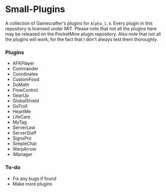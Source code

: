 # Small-Plugins
A collection of Gamecrafter's plugins for `Alpha_1.4`. Every plugin in this repository is licensed under MIT. Please note
that not all the plugins here may be released on the PocketMine plugin repository. Also note that not all the plugins will
work, for the fact that I don't always test them thoroughly.

### Plugins
* AFKPlayer
* Commander
* Coordinates
* CustomFood
* DoMath
* FlowControl
* GearUp
* GlobalShield
* GoTroll
* HeartMe
* LifeCare
* MyTag
* ServerLaw
* ServerStaff
* SignsPro
* SimpleChat
* WarpArrow
* iManager

### To-do
* Fix any bugs if found
* Make more plugins
